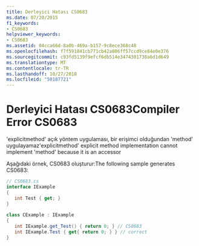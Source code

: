 ```yaml
---
title: Derleyici Hatası CS0683
ms.date: 07/20/2015
f1_keywords:
- CS0683
helpviewer_keywords:
- CS0683
ms.assetid: 04cca66d-8a0b-469a-b157-9c8ece368c48
ms.openlocfilehash: f7f591841cb771cb42a806ff57ccd9ce84e0e376
ms.sourcegitcommit: c93fd5139f9efcf6db514e3474301738a6d1d649
ms.translationtype: MT
ms.contentlocale: tr-TR
ms.lasthandoff: 10/27/2018
ms.locfileid: "50187721"
---
```

# <a name="compiler-error-cs0683"></a><span data-ttu-id="88858-102">Derleyici Hatası CS0683</span><span class="sxs-lookup"><span data-stu-id="88858-102">Compiler Error CS0683</span></span>
<span data-ttu-id="88858-103">'explicitmethod' açık yöntem uygulaması, bir erişimci olduğundan 'method' uygulayamaz</span><span class="sxs-lookup"><span data-stu-id="88858-103">'explicitmethod' explicit method implementation cannot implement 'method' because it is an accessor</span></span>  
  
 <span data-ttu-id="88858-104">Aşağıdaki örnek, CS0683 oluşturur:</span><span class="sxs-lookup"><span data-stu-id="88858-104">The following sample generates CS0683:</span></span>  
  
```csharp  
// CS0683.cs  
interface IExample  
{  
   int Test { get; }  
}  
  
class CExample : IExample  
{  
   int IExample.get_Test() { return 0; } // CS0683  
   int IExample.Test { get{ return 0; } } // correct  
}  
```
